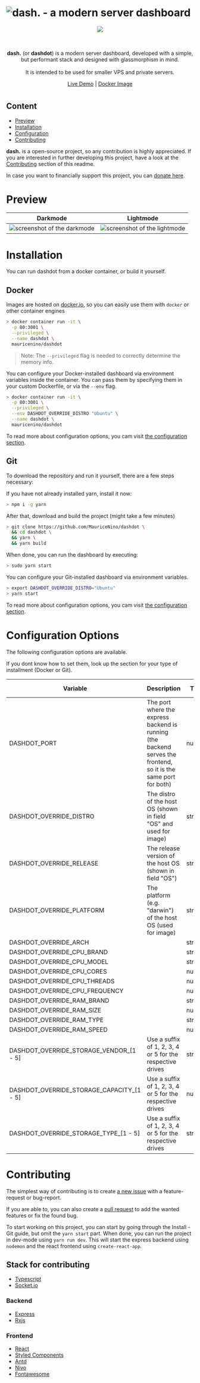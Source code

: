 <!-- markdownlint-disable -->
<h1>
  <img src="https://github.com/MauriceNino/dashdot/blob/master/_doc/banner_muted.png?raw=true" alt="dash. - a modern server dashboard">
</h1>

<div align="center">
  <a href="https://drone.mauz.io/MauriceNino/dashdot" target="_blank">
    <img src="https://drone.mauz.io/api/badges/MauriceNino/dashdot/status.svg">
  </a>
</div>

<br/>
<br/>

<p align="center">
  <b>dash.</b> (or <b>dashdot</b>) is a modern server dashboard, developed with a simple, but performant stack and designed with glassmorphism in mind. <br>
<br>
It is intended to be used for smaller VPS and private servers.
</p>
<p align="center">
  <a href="https://dash.mauz.io" target="_blank">Live Demo</a>
 |
  <a href="https://hub.docker.com/r/mauricenino/dashdot" target="_blank">Docker Image</a>
</p>

# 
<!-- markdownlint-enable -->

## Content

- [Preview](#Preview)
- [Installation](#Installation)
- [Configuration](#Configuration-Options)
- [Contributing](#Contributing)

**dash.** is a open-source project, so any contribution is highly appreciated.
If you are interested in further developing this project, have a look at the
[Contributing](#Contributing) section of this readme.

In case you want to financially support this project, you can [donate here](https://paypal.me/itsMaurice).

# Preview

<!-- markdownlint-disable -->
Darkmode | Lightmode
-- | --
<img src="https://github.com/MauriceNino/dashdot/blob/master/_doc/screenshot_darkmode.png?raw=true" alt="screenshot of the darkmode"> | <img src="https://github.com/MauriceNino/dashdot/blob/master/_doc/screenshot_lightmode.png?raw=true" alt="screenshot of the lightmode">
<!-- markdownlint-enable -->

# Installation

You can run dashdot from a docker container, or build it yourself.

## Docker

Images are hosted on
[docker.io](https://hub.docker.com/repository/docker/mauricenino/dashdot),
so you can easily use them with `docker` or other container engines

```bash
> docker container run -it \
  -p 80:3001 \
  --privileged \
  --name dashdot \
  mauricenino/dashdot
```

> Note: The `--privileged` flag is needed to correctly determine the memory info.

You can configure your Docker-installed dashboard via environment variables
inside the container.
You can pass them by specifying them in your custom Dockerfile, or via the
`--env` flag.

```bash
> docker container run -it \
  -p 80:3001 \
  --privileged \
  --env DASHDOT_OVERRIDE_DISTRO "Ubuntu" \
  --name dashdot \
  mauricenino/dashdot
```

To read more about configuration options, you cam visit [the configuration section](#Configuration).

## Git

To download the repository and run it yourself, there are a few steps necessary:

If you have not already installed yarn, install it now:

```bash
> npm i -g yarn
```

After that, download and build the project (might take a few minutes)

```bash
> git clone https://github.com/MauriceNino/dashdot \
  && cd dashdot \
  && yarn \
  && yarn build
```

When done, you can run the dashboard by executing:

```bash
> sudo yarn start
```

You can configure your Git-installed dashboard via environment variables.

```bash
> export DASHDOT_OVERRIDE_DISTRO="Ubuntu"
> yarn start
```

To read more about configuration options, you cam visit [the configuration section](#Configuration-Options).

# Configuration Options

The following configuration options are available.

If you dont know how to set them, look up the section for your type of installment
(Docker or Git).

<!-- markdownlint-disable -->
Variable | Description | Type | Default Value
-- | -- | -- | --
DASHDOT_PORT | The port where the express backend is running (the backend serves the frontend, so it is the same port for both) | number | `3001`
DASHDOT_OVERRIDE_DISTRO | The distro of the host OS (shown in field "OS" and used for image) | string |
DASHDOT_OVERRIDE_RELEASE | The release version of the host OS (shown in field "OS") | string |
DASHDOT_OVERRIDE_PLATFORM | The platform (e.g. "darwin") of the host OS (used for image) | string |
DASHDOT_OVERRIDE_ARCH | | string |
DASHDOT_OVERRIDE_CPU_BRAND | | string |
DASHDOT_OVERRIDE_CPU_MODEL | | string |
DASHDOT_OVERRIDE_CPU_CORES | | number |
DASHDOT_OVERRIDE_CPU_THREADS | | number |
DASHDOT_OVERRIDE_CPU_FREQUENCY | | number |
DASHDOT_OVERRIDE_RAM_BRAND | | string |
DASHDOT_OVERRIDE_RAM_SIZE | | number |
DASHDOT_OVERRIDE_RAM_TYPE | | string |
DASHDOT_OVERRIDE_RAM_SPEED | | number |
DASHDOT_OVERRIDE_STORAGE_VENDOR_[1 - 5] | Use a suffix of 1, 2, 3, 4 or 5 for the respective drives | string |
DASHDOT_OVERRIDE_STORAGE_CAPACITY_[1 - 5] | Use a suffix of 1, 2, 3, 4 or 5 for the respective drives | number |
DASHDOT_OVERRIDE_STORAGE_TYPE_[1 - 5] | Use a suffix of 1, 2, 3, 4 or 5 for the respective drives | string |
<!-- markdownlint-enable -->

# Contributing

The simplest way of contributing is to create
[a new issue](https://github.com/MauriceNino/dashdot/issues) with a
feature-request or bug-report.

If you are able to, you can also create a
[pull request](https://github.com/MauriceNino/dashdot/pulls) to add the wanted
features or fix the found bug.

To start working on this project, you can start by going through the
Install - Git guide, but omit the `yarn start` part.
When done, you can run the project in dev-mode using `yarn run dev`.
This will start the express backend using `nodemon` and the
react frontend using `create-react-app`.

## Stack for contributing

- [Typescript](https://github.com/microsoft/TypeScript)
- [Socket.io](https://github.com/socketio/socket.io)

### Backend

- [Express](https://github.com/expressjs/express)
- [Rxjs](https://github.com/ReactiveX/rxjs)

### Frontend

- [React](https://github.com/facebook/react)
- [Styled Components](https://github.com/styled-components/styled-components)
- [Antd](https://github.com/ant-design/ant-design/)
- [Nivo](https://github.com/plouc/nivo)
- [Fontawesome](https://github.com/FortAwesome/Font-Awesome)
